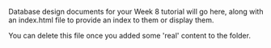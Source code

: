 Database design documents for your Week 8 tutorial will go here, along with an index.html file to provide an index to them or display them.

You can delete this file once you added some 'real' content to the folder.